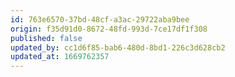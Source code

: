 ```yaml
---
id: 763e6570-37bd-48cf-a3ac-29722aba9bee
origin: f35d91d0-8672-48fd-993d-7ce17df1f308
published: false
updated_by: cc1d6f85-bab6-480d-8bd1-226c3d628cb2
updated_at: 1669762357
---
```

